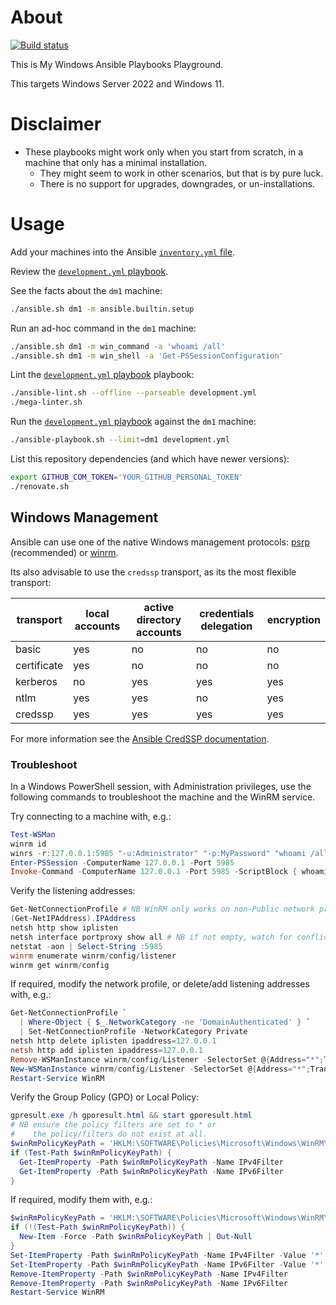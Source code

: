 # About

[![Build status](https://github.com/rgl/my-windows-ansible-playbooks/workflows/build/badge.svg)](https://github.com/rgl/my-windows-ansible-playbooks/actions?query=workflow%3Abuild)

This is My Windows Ansible Playbooks Playground.

This targets Windows Server 2022 and Windows 11.

# Disclaimer

* These playbooks might work only when you start from scratch, in a machine that only has a minimal installation.
  * They might seem to work in other scenarios, but that is by pure luck.
  * There is no support for upgrades, downgrades, or un-installations.

# Usage

Add your machines into the Ansible [`inventory.yml` file](inventory.yml).

Review the [`development.yml` playbook](development.yml).

See the facts about the `dm1` machine:

```bash
./ansible.sh dm1 -m ansible.builtin.setup
```

Run an ad-hoc command in the `dm1` machine:

```bash
./ansible.sh dm1 -m win_command -a 'whoami /all'
./ansible.sh dm1 -m win_shell -a 'Get-PSSessionConfiguration'
```

Lint the [`development.yml` playbook](development.yml) playbook:

```bash
./ansible-lint.sh --offline --parseable development.yml
./mega-linter.sh
```

Run the [`development.yml` playbook](development.yml) against the `dm1` machine:

```bash
./ansible-playbook.sh --limit=dm1 development.yml
```

List this repository dependencies (and which have newer versions):

```bash
export GITHUB_COM_TOKEN='YOUR_GITHUB_PERSONAL_TOKEN'
./renovate.sh
```

## Windows Management

Ansible can use one of the native Windows management protocols: [psrp](https://docs.ansible.com/ansible-core/2.15/collections/ansible/builtin/psrp_connection.html) (recommended) or [winrm](https://docs.ansible.com/ansible-core/2.15/collections/ansible/builtin/winrm_connection.html).

Its also advisable to use the `credssp` transport, as its the most flexible transport:

| transport   | local accounts | active directory accounts | credentials delegation | encryption |
|-------------|----------------|---------------------------|------------------------|------------|
| basic       | yes            | no                        | no                     | no         |
| certificate | yes            | no                        | no                     | no         |
| kerberos    | no             | yes                       | yes                    | yes        |
| ntlm        | yes            | yes                       | no                     | yes        |
| credssp     | yes            | yes                       | yes                    | yes        |

For more information see the [Ansible CredSSP documentation](https://docs.ansible.com/ansible-core/2.15/os_guide/windows_winrm.html#credssp).

### Troubleshoot

In a Windows PowerShell session, with Administration privileges, use the
following commands to troubleshoot the machine and the WinRM service.

Try connecting to a machine with, e.g.:

```powershell
Test-WSMan
winrm id
winrs -r:127.0.0.1:5985 "-u:Administrator" "-p:MyPassword" "whoami /all"
Enter-PSSession -ComputerName 127.0.0.1 -Port 5985
Invoke-Command -ComputerName 127.0.0.1 -Port 5985 -ScriptBlock { whoami /all }
```

Verify the listening addresses:

```powershell
Get-NetConnectionProfile # NB WinRM only works on non-Public network profiles.
(Get-NetIPAddress).IPAddress
netsh http show iplisten
netsh interface portproxy show all # NB if not empty, watch for conflicts.
netstat -aon | Select-String :5985
winrm enumerate winrm/config/listener
winrm get winrm/config
```

If required, modify the network profile, or delete/add listening
addresses with, e.g.:

```powershell
Get-NetConnectionProfile `
  | Where-Object { $_.NetworkCategory -ne 'DomainAuthenticated' } `
  | Set-NetConnectionProfile -NetworkCategory Private
netsh http delete iplisten ipaddress=127.0.0.1
netsh http add iplisten ipaddress=127.0.0.1
Remove-WSManInstance winrm/config/Listener -SelectorSet @{Address="*";Transport="http"}
New-WSManInstance winrm/config/Listener -SelectorSet @{Address="*";Transport="http"}
Restart-Service WinRM
```

Verify the Group Policy (GPO) or Local Policy:

```powershell
gpresult.exe /h gporesult.html && start gporesult.html
# NB ensure the policy filters are set to * or
#    the policy/filters do not exist at all.
$winRmPolicyKeyPath = 'HKLM:\SOFTWARE\Policies\Microsoft\Windows\WinRM\Service'
if (Test-Path $winRmPolicyKeyPath) {
  Get-ItemProperty -Path $winRmPolicyKeyPath -Name IPv4Filter
  Get-ItemProperty -Path $winRmPolicyKeyPath -Name IPv6Filter
}
```

If required, modify them with, e.g.:

```powershell
$winRmPolicyKeyPath = 'HKLM:\SOFTWARE\Policies\Microsoft\Windows\WinRM\Service'
if (!(Test-Path $winRmPolicyKeyPath)) {
  New-Item -Force -Path $winRmPolicyKeyPath | Out-Null
}
Set-ItemProperty -Path $winRmPolicyKeyPath -Name IPv4Filter -Value '*'
Set-ItemProperty -Path $winRmPolicyKeyPath -Name IPv6Filter -Value '*'
Remove-ItemProperty -Path $winRmPolicyKeyPath -Name IPv4Filter
Remove-ItemProperty -Path $winRmPolicyKeyPath -Name IPv6Filter
Restart-Service WinRM
```
